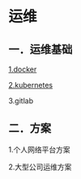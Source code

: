 # 运维

## 一．运维基础

[1.docker](docker/index.md)

[2.kubernetes](kubernetes/index.md)

3.gitlab

## 二．方案

1.个人网络平台方案

2.大型公司运维方案